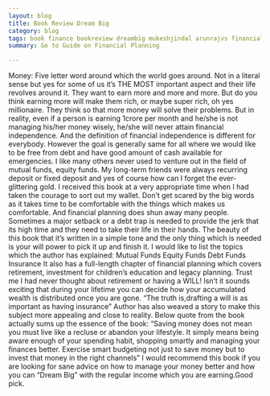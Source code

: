 ```yaml
---
layout: blog
title: Book Review Dream Big
category: blog
tags: book finance bookreview dreambig mukeshjindal arunrajvs financialplanning
summary: Go to Guide on Financial Planning

---
```


Money: Five letter word around which the world goes around. Not in a literal sense but yes for some of us it’s THE MOST important aspect and their life revolves around it. They want to earn more and more and more. But do you think earning more will make them rich, or maybe super rich, oh yes millionaire. They think so that more money will solve their problems. But in reality, even if a person is earning 1crore per month and he/she is not managing his/her money wisely, he/she will never attain financial independence. And the definition of financial independence is different for everybody. However the goal is generally same for all where we would like to be free from debt and have good amount of cash available for emergencies. 
I like many others never used to venture out in the field of mutual funds, equity funds. My long-term friends were always recurring deposit or fixed deposit and yes of course how can I forget the ever-glittering gold. I received this book at a very appropriate time when I had taken the courage to sort out my wallet. Don’t get scared by the big words as it takes time to be comfortable with the things which makes us comfortable. And financial planning does shun away many people. Sometimes a major setback or a debt trap is needed to provide the jerk that its high time and they need to take their life in their hands.
The beauty of this book that it’s written in a simple tone and the only thing which is needed is your will power to pick it up and finish it. I would like to list the topics which the author has explained:
Mutual Funds
Equity Funds
Debt Funds
Insurance
It also has a full-length chapter of financial planning which covers retirement, investment for children’s education and legacy planning. Trust me I had never thought about retirement or having a WILL! Isn’t it sounds exciting that during your lifetime you can decide how your accumulated wealth is distributed once you are gone.
“The truth is,drafting a will is as important as having insurance”
Author has also weaved a story to make this subject more appealing and close to reality.
Below quote from the book actually sums up the essence of the book:
“Saving money does not mean you must live like a recluse or abandon your lifestyle. It simply means being aware enough of your spending habit, shopping smartly and managing your finances better. Exercise smart budgeting not just to save money but to invest that money in the right channels”
I would recommend this book if you are looking for sane advice on how to manage your money better and how you can “Dream Big” with the regular income which you are earning.Good pick.
